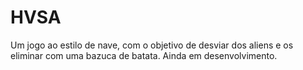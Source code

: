 # HVSA

Um jogo ao estilo de nave, com o objetivo de desviar dos aliens e os eliminar com uma bazuca de batata. Ainda em desenvolvimento.


